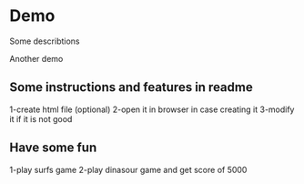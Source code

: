 # Demo 

Some describtions

Another demo

## Some instructions and features in readme

1-create html file (optional)
2-open it in browser in case creating it 
3-modify it if it is not good


## Have some fun 
1-play surfs game
2-play dinasour game and get score of 5000 
